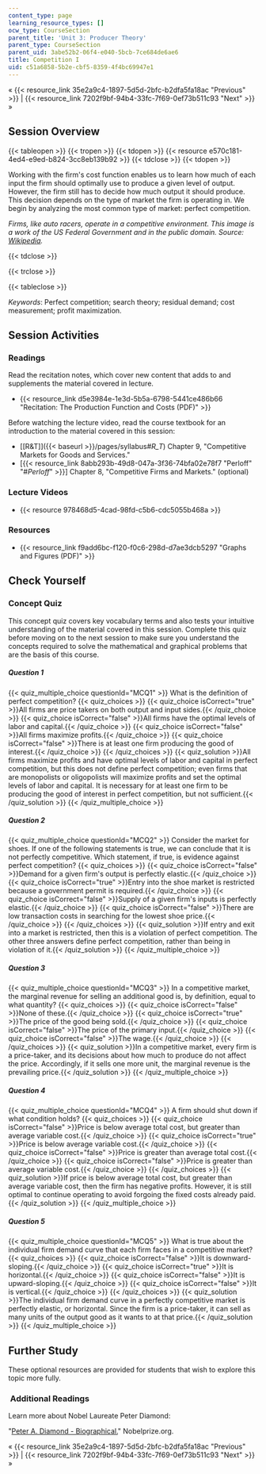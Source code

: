 ```yaml
---
content_type: page
learning_resource_types: []
ocw_type: CourseSection
parent_title: 'Unit 3: Producer Theory'
parent_type: CourseSection
parent_uid: 3abe52b2-06f4-e040-5bcb-7ce684de6ae6
title: Competition I
uid: c51a6858-5b2e-cbf5-8359-4f4bc69947e1
---
```


« {{< resource_link 35e2a9c4-1897-5d5d-2bfc-b2dfa5fa18ac "Previous" >}} | {{< resource_link 7202f9bf-94b4-33fc-7f69-0ef73b511c93 "Next" >}} »

Session Overview
----------------

{{< tableopen >}}
{{< tropen >}}
{{< tdopen >}}
{{< resource e570c181-4ed4-e9ed-b824-3cc8eb139b92 >}}
{{< tdclose >}}
{{< tdopen >}}


Working with the firm's cost function enables us to learn how much of each input the firm should optimally use to produce a given level of output. However, the firm still has to decide how much output it should produce. This decision depends on the type of market the firm is operating in. We begin by analyzing the most common type of market: perfect competition.

_Firms, like auto racers, operate in a competitive environment. This image is a work of the US Federal Government and in the public domain. Source: [Wikipedia](http://en.wikipedia.org/wiki/File:NASCAR_practice.jpg)._


{{< tdclose >}}

{{< trclose >}}

{{< tableclose >}}

_Keywords_: Perfect competition; search theory; residual demand; cost measurement; profit maximization.

Session Activities
------------------

### Readings

Read the recitation notes, which cover new content that adds to and supplements the material covered in lecture.

*   {{< resource_link d5e3984e-1e3d-5b5a-6798-5441ce486b66 "Recitation: The Production Function and Costs (PDF)" >}}

Before watching the lecture video, read the course textbook for an introduction to the material covered in this session:

*   [\[R&T\]]({{< baseurl >}}/pages/syllabus#_R_T_) Chapter 9, "Competitive Markets for Goods and Services."
*   \[{{< resource_link 8abb293b-49d8-047a-3f36-74bfa02e78f7 "Perloff" "#_Perloff_" >}}\] Chapter 8, "Competitive Firms and Markets." (optional)

### Lecture Videos

*   {{< resource 978468d5-4cad-98fd-c5b6-cdc5055b468a >}}

### Resources

*   {{< resource_link f9add6bc-f120-f0c6-298d-d7ae3dcb5297 "Graphs and Figures (PDF)" >}}

Check Yourself
--------------

### Concept Quiz

This concept quiz covers key vocabulary terms and also tests your intuitive understanding of the material covered in this session. Complete this quiz before moving on to the next session to make sure you understand the concepts required to solve the mathematical and graphical problems that are the basis of this course.

##### Question 1
 {{< quiz_multiple_choice questionId="MCQ1" >}} What is the definition of perfect competition? {{< quiz_choices >}} {{< quiz_choice isCorrect="true" >}}All firms are price takers on both output and input sides.{{< /quiz_choice >}} {{< quiz_choice isCorrect="false" >}}All firms have the optimal levels of labor and capital.{{< /quiz_choice >}} {{< quiz_choice isCorrect="false" >}}All firms maximize profits.{{< /quiz_choice >}} {{< quiz_choice isCorrect="false" >}}There is at least one firm producing the good of interest.{{< /quiz_choice >}} {{< /quiz_choices >}} {{< quiz_solution >}}All firms maximize profits and have optimal levels of labor and capital in perfect competition, but this does not define perfect competition; even firms that are monopolists or oligopolists will maximize profits and set the optimal levels of labor and capital. It is necessary for at least one firm to be producing the good of interest in perfect competition, but not sufficient.{{< /quiz_solution >}} {{< /quiz_multiple_choice >}}
##### Question 2
 {{< quiz_multiple_choice questionId="MCQ2" >}} Consider the market for shoes. If one of the following statements is true, we can conclude that it is not perfectly competitive. Which statement, if true, is evidence against perfect competition? {{< quiz_choices >}} {{< quiz_choice isCorrect="false" >}}Demand for a given firm's output is perfectly elastic.{{< /quiz_choice >}} {{< quiz_choice isCorrect="true" >}}Entry into the shoe market is restricted because a government permit is required.{{< /quiz_choice >}} {{< quiz_choice isCorrect="false" >}}Supply of a given firm's inputs is perfectly elastic.{{< /quiz_choice >}} {{< quiz_choice isCorrect="false" >}}There are low transaction costs in searching for the lowest shoe price.{{< /quiz_choice >}} {{< /quiz_choices >}} {{< quiz_solution >}}If entry and exit into a market is restricted, then this is a violation of perfect competition. The other three answers define perfect competition, rather than being in violation of it.{{< /quiz_solution >}} {{< /quiz_multiple_choice >}}
##### Question 3
 {{< quiz_multiple_choice questionId="MCQ3" >}} In a competitive market, the marginal revenue for selling an additional good is, by definition, equal to what quantity? {{< quiz_choices >}} {{< quiz_choice isCorrect="false" >}}None of these.{{< /quiz_choice >}} {{< quiz_choice isCorrect="true" >}}The price of the good being sold.{{< /quiz_choice >}} {{< quiz_choice isCorrect="false" >}}The price of the primary input.{{< /quiz_choice >}} {{< quiz_choice isCorrect="false" >}}The wage.{{< /quiz_choice >}} {{< /quiz_choices >}} {{< quiz_solution >}}In a competitive market, every firm is a price-taker, and its decisions about how much to produce do not affect the price. Accordingly, if it sells one more unit, the marginal revenue is the prevailing price.{{< /quiz_solution >}} {{< /quiz_multiple_choice >}}
##### Question 4
 {{< quiz_multiple_choice questionId="MCQ4" >}} A firm should shut down if what condition holds? {{< quiz_choices >}} {{< quiz_choice isCorrect="false" >}}Price is below average total cost, but greater than average variable cost.{{< /quiz_choice >}} {{< quiz_choice isCorrect="true" >}}Price is below average variable cost.{{< /quiz_choice >}} {{< quiz_choice isCorrect="false" >}}Price is greater than average total cost.{{< /quiz_choice >}} {{< quiz_choice isCorrect="false" >}}Price is greater than average variable cost.{{< /quiz_choice >}} {{< /quiz_choices >}} {{< quiz_solution >}}If price is below average total cost, but greater than average variable cost, then the firm has negative profits. However, it is still optimal to continue operating to avoid forgoing the fixed costs already paid.{{< /quiz_solution >}} {{< /quiz_multiple_choice >}}
##### Question 5
 {{< quiz_multiple_choice questionId="MCQ5" >}} What is true about the individual firm demand curve that each firm faces in a competitive market? {{< quiz_choices >}} {{< quiz_choice isCorrect="false" >}}It is downward-sloping.{{< /quiz_choice >}} {{< quiz_choice isCorrect="true" >}}It is horizontal.{{< /quiz_choice >}} {{< quiz_choice isCorrect="false" >}}It is upward-sloping.{{< /quiz_choice >}} {{< quiz_choice isCorrect="false" >}}It is vertical.{{< /quiz_choice >}} {{< /quiz_choices >}} {{< quiz_solution >}}The individual firm demand curve in a perfectly competitive market is perfectly elastic, or horizontal. Since the firm is a price-taker, it can sell as many units of the output good as it wants to at that price.{{< /quiz_solution >}} {{< /quiz_multiple_choice >}}

Further Study
-------------

These optional resources are provided for students that wish to explore this topic more fully.

###  Additional Readings

Learn more about Nobel Laureate Peter Diamond:

"[Peter A. Diamond - Biographical.](https://www.nobelprize.org/prizes/economic-sciences/2010/diamond/facts/)" Nobelprize.org.

« {{< resource_link 35e2a9c4-1897-5d5d-2bfc-b2dfa5fa18ac "Previous" >}} | {{< resource_link 7202f9bf-94b4-33fc-7f69-0ef73b511c93 "Next" >}} »
